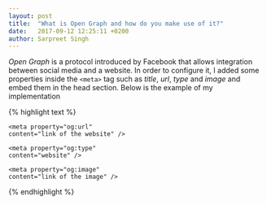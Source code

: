 ```yaml
---
layout: post
title:  "What is Open Graph and how do you make use of it?"
date:   2017-09-12 12:25:11 +0200
author: Sarpreet Singh
---
```


*Open Graph* is a protocol introduced by Facebook that allows integration between social media and a website. In order to configure it, I added some properties inside the `<meta>` tag such as *title*, *url*, *type* and *image* and embed them in the head section. Below is the example of my implementation

{% highlight text %}
<head>
    <meta property="og:title" 
    content="Web Programming" />
    
    <meta property="og:url" 
    content="link of the website" />
    
    <meta property="og:type" 
    content="website" />
    
    <meta property="og:image" 
    content="link of the image" />
</head>
{% endhighlight %}